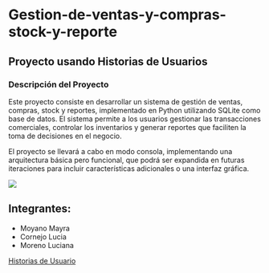 <h1>Gestion-de-ventas-y-compras-stock-y-reporte</h1> 

<h2>Proyecto usando Historias de Usuarios</h2>
<section>
  <h3>Descripción del Proyecto</h3>
<p>Este proyecto consiste en desarrollar un sistema de gestión de ventas, compras, stock y reportes, implementado en Python utilizando SQLite como base de datos. El sistema permite a los usuarios gestionar las transacciones comerciales, controlar los inventarios y generar reportes que faciliten la toma de decisiones en el negocio.

El proyecto se llevará a cabo en modo consola, implementando una arquitectura básica pero funcional, que podrá ser expandida en futuras iteraciones para incluir características adicionales o una interfaz gráfica.</p>
</section>

<section>
  <img src="https://www.ceupe.com.ve/images/easyblog_articles/230/ges_proyec.png">
</section>

<h2>Integrantes: </h2>
<ul>
  <li>Moyano Mayra</li>
  <li>Cornejo Lucia</li>
  <li>Moreno Luciana</li>
</ul>

<a target="_blank" href="https://chatgpt.com/share/66ed98e8-3624-8000-980e-a4a7b2100de9">Historias de Usuario</a>
